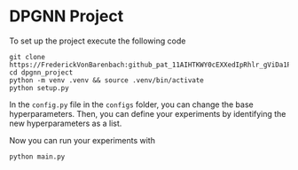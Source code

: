 # DPGNN Project

To set up the project execute the following code

```
git clone https://FrederickVonBarenbach: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@github.com/FrederickVonBarenbach/dpgnn_project.git
cd dpgnn_project
python -m venv .venv && source .venv/bin/activate
python setup.py
```

In the ```config.py``` file in the ```configs``` folder, you can change the base hyperparameters. Then, you can define your experiments by identifying the new hyperparameters as a list.

Now you can run your experiments with

```
python main.py
```
